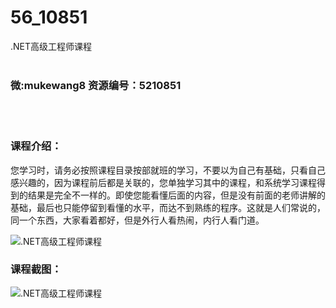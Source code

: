 # 56_10851
.NET高级工程师课程
<br/></br>
<h3>微:mukewang8 资源编号：5210851</h3>
<br/></br>
<h3>课程介绍：</h3>
<p>您学习时，请务必按照课程目录按部就班的学习，不要以为自己有基础，只看自己感兴趣的，因为课程前后都是关联的，您单独学习其中的课程，和系统学习课程得到的结果是完全不一样的。即使您能看懂后面的内容，但是没有前面的老师讲解的基础，最后也只能停留到看懂的水平，而达不到熟练的程序。这就是人们常说的，同一个东西，大家看着都好，但是外行人看热闹，内行人看门道。</p>
<p><img src="https://www.ko996.com/wp-content/uploads/img/2020/03/1-44.png" alt=".NET高级工程师课程"></p>
<div class="info-desc">
<h3>课程截图：</h3>
<p><img src="https://www.ko996.com/wp-content/uploads/img/2020/03/2-15.png" alt=".NET高级工程师课程"></p>
<p>&nbsp;</p>


			
</div>
